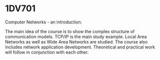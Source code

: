 # 1DV701
Computer Networks - an introduction.

The main idea of the course is to show the complex structure of communication models. TCP/IP is the main study example. Local Area Networks as well as Wide Area Networks are studied. The course also includes network application development. Theoretical and practical work will follow in conjunction with each other.
